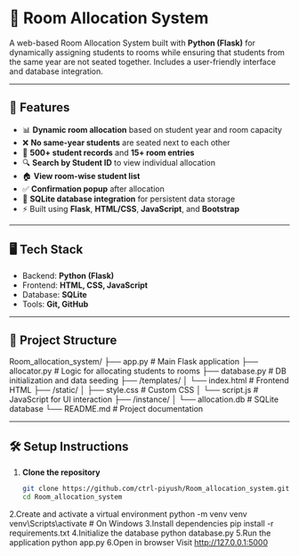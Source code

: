 # 🏫 Room Allocation System

A web-based Room Allocation System built with **Python (Flask)** for dynamically assigning students to rooms while ensuring that students from the same year are not seated together. Includes a user-friendly interface and database integration.

---

## 🚀 Features

- 📊 **Dynamic room allocation** based on student year and room capacity
- ❌ **No same-year students** are seated next to each other
- 🧮 **500+ student records** and **15+ room entries**
- 🔍 **Search by Student ID** to view individual allocation
- 🏠 **View room-wise student list**
- ✅ **Confirmation popup** after allocation
- 📁 **SQLite database integration** for persistent data storage
- ⚡ Built using **Flask**, **HTML/CSS**, **JavaScript**, and **Bootstrap**

---

## 🖥️ Tech Stack

- Backend: **Python (Flask)**
- Frontend: **HTML, CSS, JavaScript**
- Database: **SQLite**
- Tools: **Git, GitHub**

---

## 📂 Project Structure

Room_allocation_system/
├── app.py # Main Flask application
├── allocator.py # Logic for allocating students to rooms
├── database.py # DB initialization and data seeding
├── /templates/
│ └── index.html # Frontend HTML
├── /static/
│ ├── style.css # Custom CSS
│ └── script.js # JavaScript for UI interaction
├── /instance/
│ └── allocation.db # SQLite database
└── README.md # Project documentation

---

## 🛠️ Setup Instructions

1. **Clone the repository**
   ```bash
   git clone https://github.com/ctrl-piyush/Room_allocation_system.git
   cd Room_allocation_system
2.Create and activate a virtual environment
  python -m venv venv
  venv\Scripts\activate   # On Windows
3.Install dependencies
  pip install -r requirements.txt
4.Initialize the database
  python database.py
5.Run the application
  python app.py
6.Open in browser
  Visit http://127.0.0.1:5000
